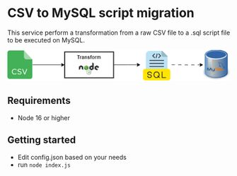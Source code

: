 # CSV to MySQL script migration
This service perform a transformation from a raw CSV file to a .sql script file to be executed on MySQL.

![CSV migration service to MySQL](docs/flow.png "CSV migration service to MySQL")

## Requirements
- Node 16 or higher

## Getting started

- Edit config.json based on your needs
- run `node index.js`
